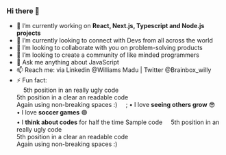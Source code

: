 ### Hi there 👋

- 🔭 I’m currently working on **React, Next.js, Typescript and Node.js projects**
- 🌱 I’m currently looking to connect with Devs from all across the world
- 👯 I’m looking to collaborate with you on problem-solving products
- 🤔 I’m looking to create a community of like minded programmers
- 💬 Ask me anything about JavaScript
- 📫 Reach me: via Linkedin @Williams Madu | Twitter @Brainbox_willy
- ⚡ Fun fact:  
&nbsp;&nbsp;&nbsp;&nbsp;5th position in an really ugly code  
    5th position in a clear an readable code  
    Again using non-breaking spaces :)
    &nbsp;&nbsp;&nbsp;&nbsp;;
    • I love **seeing others grow** 😎  
    • I love **soccer games** 🟣  
    • I **think about codes** for half the time
Sample code
&nbsp;&nbsp;&nbsp;&nbsp;5th position in an really ugly code  
    5th position in a clear an readable code  
    Again using non-breaking spaces :)

